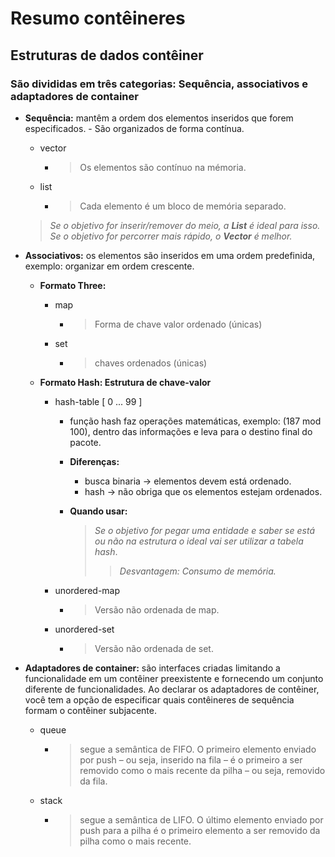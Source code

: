 # Resumo contêineres

## Estruturas de dados contêiner

### São divididas em três categorias: Sequência, associativos e adaptadores de container

* **Sequência:** mantêm a ordem dos elementos inseridos que forem especificados. - São organizados de forma contínua.

  * vector
    * > Os elementos são contínuo na mémoria.

  * list
    * > Cada elemento é um bloco de memória separado.
  > _Se o objetivo for inserir/remover do meio, a **List** é ideal para isso. Se o objetivo for percorrer mais rápido, o **Vector** é melhor._

* **Associativos:** os elementos são inseridos em uma ordem predefinida, exemplo: organizar em ordem crescente.

  * **Formato Three:**
    * map
      * > Forma de chave valor ordenado (únicas)
    * set
      * > chaves ordenados (únicas)

  * **Formato Hash: Estrutura de chave-valor**
    * hash-table [ 0 ... 99 ]
      * função hash faz operações matemáticas, exemplo: (187 mod 100), dentro das informações e leva para o destino final do pacote.
      * **Diferenças:**
        * busca binaria -> elementos devem está ordenado.
        * hash -> não obriga que os elementos estejam ordenados.

      * **Quando usar:**
        > _Se o objetivo for pegar uma entidade e saber se está ou não na estrutura o ideal vai ser utilizar a tabela hash_.
        >
        > > _Desvantagem: Consumo de memória._

    * unordered-map
      * > Versão não ordenada de map.
    * unordered-set
      * > Versão não ordenada de set.

* **Adaptadores de container:** são interfaces criadas limitando a funcionalidade em um contêiner preexistente e fornecendo um conjunto diferente de funcionalidades. Ao declarar os adaptadores de contêiner, você tem a opção de especificar quais contêineres de sequência formam o contêiner subjacente.

  * queue
    * > segue a semântica de FIFO. O primeiro elemento enviado por push – ou seja, inserido na fila – é o primeiro a ser removido como o mais recente da pilha – ou seja, removido da fila.
  * stack
    * > segue a semântica de LIFO. O último elemento enviado por push para a pilha é o primeiro elemento a ser removido da pilha como o mais recente.
